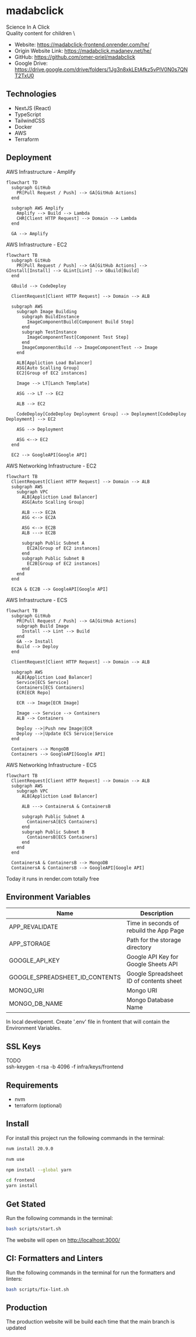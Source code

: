 # madabclick

Science In A Click \
Quality content for children \

* Website: <https://madabclick-frontend.onrender.com/he/>
* Origin Website Link: <https://madabclick.madaney.net/he/>
* GitHub: <https://github.com/omer-priel/madabclick>
* Google Drive: <https://drive.google.com/drive/folders/1Jg3n8xkLEtAfkz5vPlV0N0s7QNT2TxU0>

## Technologies

* NextJS (React)
* TypeScript
* TailwindCSS
* Docker
* AWS
* Terraform

## Deployment

AWS Infrastructure - Amplify

```mermaid
flowchart TD
  subgraph GitHub
    PR[Pull Request / Push] --> GA[GitHub Actions]
  end

  subgraph AWS Amplify
    Amplify --> Build --> Lambda
    CHR[Client HTTP Request] --> Domain --> Lambda
  end
  
  GA --> Amplify
```

AWS Infrastructure - EC2

```mermaid
flowchart TB
  subgraph GitHub
    PR[Pull Request / Push] --> GA[GitHub Actions] --> GInstall[Install] --> GLint[Lint] --> GBuild[Build] 
  end

  GBuild --> CodeDeploy

  ClientRequest[Client HTTP Request] --> Domain --> ALB

  subgraph AWS 
    subgraph Image Building
      subgraph BuildInstance
        ImageComponentBuild[Component Build Step]
      end
      subgraph TestInstance
        ImageComponentTest[Component Test Step]
      end
      ImageComponentBuild --> ImageComponentTest --> Image
    end

    ALB[Appliction Load Balancer]
    ASG[Auto Scalling Group]
    EC2[Group of EC2 instances]

    Image --> LT[Lanch Template]
    
    ASG --> LT --> EC2

    ALB --> EC2

    CodeDeploy[CodeDeploy Deployment Group] --> Deployment[CodeDeploy Deployment] --> EC2

    ASG --> Deployment

    ASG <--> EC2
  end

  EC2 --> GoogleAPI[Google API]    
```

AWS Networking Infrastructure - EC2

```mermaid
flowchart TB
  ClientRequest[Client HTTP Request] --> Domain --> ALB
  subgraph AWS
    subgraph VPC
      ALB[Appliction Load Balancer]
      ASG[Auto Scalling Group]

      ALB ---> EC2A
      ASG <--> EC2A
            
      ASG <--> EC2B
      ALB ---> EC2B
      
      subgraph Public Subnet A
        EC2A[Group of EC2 instances]
      end
      subgraph Public Subnet B
        EC2B[Group of EC2 instances]
      end
    end
  end

  EC2A & EC2B --> GoogleAPI[Google API]
```

AWS Infrastructure - ECS

```mermaid
flowchart TB
  subgraph GitHub
    PR[Pull Request / Push] --> GA[GitHub Actions]
    subgraph Build Image
      Install --> Lint --> Build
    end
    GA --> Install
    Build --> Deploy
  end

  ClientRequest[Client HTTP Request] --> Domain --> ALB

  subgraph AWS 
    ALB[Appliction Load Balancer]
    Service[ECS Service]
    Containers[ECS Containers]
    ECR[ECR Repo]

    ECR --> Image[ECR Image]
    
    Image --> Service --> Containers
    ALB --> Containers

    Deploy -->|Push new Image|ECR
    Deploy -->|Update ECS Service|Service
  end

  Containers --> MongoDB
  Containers --> GoogleAPI[Google API] 
```

AWS Networking Infrastructure - ECS

```mermaid
flowchart TB
  ClientRequest[Client HTTP Request] --> Domain --> ALB
  subgraph AWS
    subgraph VPC
      ALB[Appliction Load Balancer]

      ALB ---> ContainersA & ContainersB

      subgraph Public Subnet A
        ContainersA[ECS Containers]
      end
      subgraph Public Subnet B
        ContainersB[ECS Containers]
      end
    end
  end

  ContainersA & ContainersB --> MongoDB
  ContainersA & ContainersB --> GoogleAPI[Google API] 
```

Today it runs in render.com totally free

## Environment Variables

| Name                           | Description                             |
|--------------------------------|-----------------------------------------|
| APP_REVALIDATE                 | Time in seconds of rebuild the App Page |
| APP_STORAGE                    | Path for the storage directory          |
| GOOGLE_API_KEY                 | Google API Key for Google Sheets API    |
| GOOGLE_SPREADSHEET_ID_CONTENTS | Google Spreadsheet ID of contents sheet |
| MONGO_URI                      | Mongo URI                               |
| MONGO_DB_NAME                  | Mongo Database Name                     |

In local developemt. Create '.env' file in frontent that will contain the Environment Variables.

## SSL Keys

TODO \
ssh-keygen -t rsa -b 4096 -f infra/keys/frontend

## Requirements

* nvm
* terraform (optional)

## Install

For install this project run the following commands in the terminal:

```bash
nvm install 20.9.0

nvm use

npm install --global yarn

cd frontend
yarn install
```

## Get Stated

Run the following commands in the terminal:

```bash
bash scripts/start.sh
```

The website will open on <http://localhost:3000/>

## CI: Formatters and Linters

Run the following commands in the terminal for run the formatters and linters:

```bash
bash scripts/fix-lint.sh
```

## Production

The production website will be build each time that the main branch is updated
